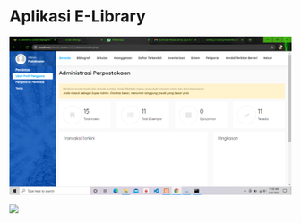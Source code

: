 # Aplikasi E-Library

![](https://raw.githubusercontent.com/GODZ217/E-Library/main/.img/ss.png)

![](https://user-images.githubusercontent.com/81666705/113916616-5f3f2200b-995c-f380b6c161cb.PNG)
